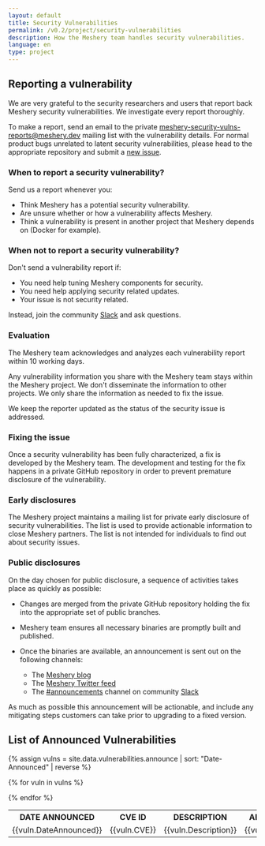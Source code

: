 ```yaml
---
layout: default
title: Security Vulnerabilities
permalink: /v0.2/project/security-vulnerabilities
description: How the Meshery team handles security vulnerabilities.
language: en
type: project
---
```


## Reporting a vulnerability

We are very grateful to the security researchers and users that report
back Meshery security vulnerabilities. We investigate every report thoroughly.

To make a report, send an email to the private
[meshery-security-vulns-reports@meshery.dev](mailto:meshery-security-vulns-reports@meshery.dev)
mailing list with the vulnerability details. For normal product bugs
unrelated to latent security vulnerabilities, please head to
the appropriate repository and submit a [new issue](https://github.com/meshery/meshery/issues/new/choose).

### When to report a security vulnerability?

Send us a report whenever you:

- Think Meshery has a potential security vulnerability.
- Are unsure whether or how a vulnerability affects Meshery.
- Think a vulnerability is present in another project that Meshery
depends on (Docker for example).

### When not to report a security vulnerability?

Don't send a vulnerability report if:

- You need help tuning Meshery components for security.
- You need help applying security related updates.
- Your issue is not security related.

Instead, join the community [Slack](https://slack.layer5.io/) and ask questions.

### Evaluation

The Meshery team acknowledges and analyzes each vulnerability report within 10 working days.

Any vulnerability information you share with the Meshery team stays
within the Meshery project. We don't disseminate the information to other
projects. We only share the information as needed to fix the issue.

We keep the reporter updated as the status of the security issue is addressed.

### Fixing the issue

Once a security vulnerability has been fully characterized, a fix is developed by the Meshery team.
The development and testing for the fix happens in a private GitHub repository in order to prevent
premature disclosure of the vulnerability.

### Early disclosures

The Meshery project maintains a mailing list for private early disclosure of security vulnerabilities. 
The list is used to provide actionable information to close Meshery partners. The list is not intended 
for individuals to find out about security issues.

### Public disclosures

On the day chosen for public disclosure, a sequence of activities takes place as quickly as possible:

- Changes are merged from the private GitHub repository holding the fix into the appropriate set of public
branches.

- Meshery team ensures all necessary binaries are promptly built and published.

- Once the binaries are available, an announcement is sent out on the following channels:
  - The [Meshery blog](https://meshery.io/blog/)
  - The [Meshery Twitter feed](https://twitter.com/mesheryio)
  - The [#announcements](https://layer5io.slack.com/archives/CSF3PSZT9) channel on community [Slack](https://slack.layer5.io/)

As much as possible this announcement will be actionable, and include any mitigating steps customers can take prior to upgrading to a fixed version.

## List of Announced Vulnerabilities


<table>
<tr>
  <th> DATE ANNOUNCED </th>
  <th> CVE ID </th>
  <th> DESCRIPTION </th>
  <th> AFFECTED COMPONENT </th>
  <th> VULNERABLE VERSION </th>
  <th> PATCHED VERSION </th>
  <th> FIX DETAILS </th>
  <th> LINKS </th>
</tr>
{% assign vulns = site.data.vulnerabilities.announce | sort: "Date-Announced" | reverse %}

{% for vuln in vulns %}

<tr>
  <td> {{vuln.DateAnnounced}} </td>
  <td> {{vuln.CVE}} </td>
  <td> {{vuln.Description}} </td>
  <td> {{vuln.AffectedComponent}} </td>
  <td> {{vuln.VulnerableVersion}} </td>
  <td> {{vuln.PatchedVersion}} </td>
  <td> {{vuln.FixDetails}} </td>
  <td> {{vuln.Links}} </td>
</tr>

{% endfor %}
</table>
